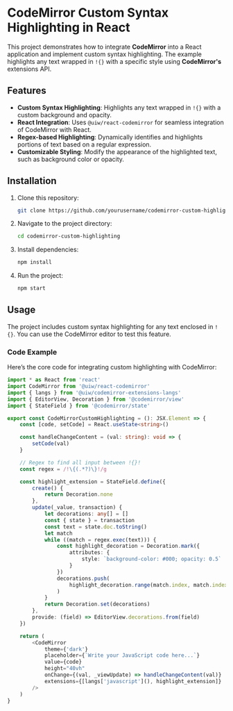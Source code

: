 # CodeMirror Custom Syntax Highlighting in React

This project demonstrates how to integrate **CodeMirror** into a React application and implement custom syntax highlighting. The example highlights any text wrapped in `!{}` with a specific style using **CodeMirror's** extensions API.

## Features

- **Custom Syntax Highlighting**: Highlights any text wrapped in `!{}` with a custom background and opacity.
- **React Integration**: Uses `@uiw/react-codemirror` for seamless integration of CodeMirror with React.
- **Regex-based Highlighting**: Dynamically identifies and highlights portions of text based on a regular expression.
- **Customizable Styling**: Modify the appearance of the highlighted text, such as background color or opacity.

## Installation

1. Clone this repository:

    ```bash
    git clone https://github.com/yourusername/codemirror-custom-highlighting.git
    ```

2. Navigate to the project directory:

    ```bash
    cd codemirror-custom-highlighting
    ```

3. Install dependencies:

    ```bash
    npm install
    ```

4. Run the project:

    ```bash
    npm start
    ```

## Usage

The project includes custom syntax highlighting for any text enclosed in `!{}`. You can use the CodeMirror editor to test this feature. 

### Code Example

Here’s the core code for integrating custom highlighting with CodeMirror:

```typescript
import * as React from 'react'
import CodeMirror from '@uiw/react-codemirror'
import { langs } from '@uiw/codemirror-extensions-langs'
import { EditorView, Decoration } from '@codemirror/view'
import { StateField } from '@codemirror/state'

export const CodeMirrorCustomHighlighting = (): JSX.Element => {
    const [code, setCode] = React.useState<string>()

    const handleChangeContent = (val: string): void => {
        setCode(val)
    }

    // Regex to find all input between !{}!
    const regex = /!\{(.*?)\}!/g

    const highlight_extension = StateField.define({
        create() {
            return Decoration.none
        },
        update(_value, transaction) {
            let decorations: any[] = []
            const { state } = transaction
            const text = state.doc.toString()
            let match
            while ((match = regex.exec(text))) {
                const highlight_decoration = Decoration.mark({
                    attributes: {
                        style: `background-color: #000; opacity: 0.5`
                    }
                })
                decorations.push(
                    highlight_decoration.range(match.index, match.index + match[0].length)
                )
            }
            return Decoration.set(decorations)
        },
        provide: (field) => EditorView.decorations.from(field)
    })

    return (
        <CodeMirror
            theme={'dark'}
            placeholder={`Write your JavaScript code here...`}
            value={code}
            height="40vh"
            onChange={(val, _viewUpdate) => handleChangeContent(val)}
            extensions={[langs['javascript'](), highlight_extension]}
        />
    )
}
